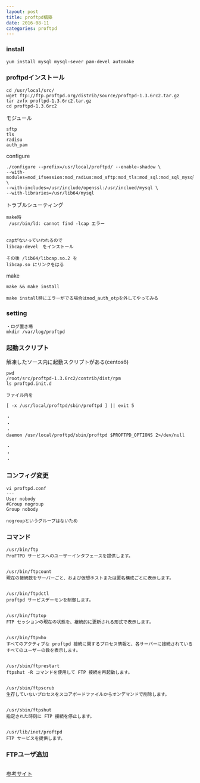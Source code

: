 ```yaml
---
layout: post
title: proftpd構築
date: 2016-08-11
categories: proftpd
---
```


### install

```
yum install mysql mysql-sever pam-devel automake
```


### proftpdインストール


```
cd /usr/local/src/
wget ftp://ftp.proftpd.org/distrib/source/proftpd-1.3.6rc2.tar.gz
tar zvfx proftpd-1.3.6rc2.tar.gz
cd proftpd-1.3.6rc2
```


モジュール

```
sftp
tls
radisu
auth_pam
```

configure

```
./configure --prefix=/usr/local/proftpd/ --enable-shadow \
--with-modules=mod_ifsession:mod_radius:mod_sftp:mod_tls:mod_sql:mod_sql_mysql:mod_auth_otp \
--with-includes=/usr/include/openssl:/usr/inclued/mysql \
--with-libraries=/usr/lib64/mysql
```


トラブルシューティング

```
make時
 /usr/bin/ld: cannot find -lcap エラー


capがないっていわれるので
libcap-devel　をインストール

その後 /lib64/libcap.so.2 を
libcap.so にリンクをはる
```

make
```
make && make install

make install時にエラーがでる場合はmod_auth_otpを外してやってみる

```

### setting
```
・ログ置き場
mkdir /var/log/proftpd
 ```


### 起動スクリプト

解凍したソース内に起動スクリプトがある(centos6)

```
pwd
/root/src/proftpd-1.3.6rc2/contrib/dist/rpm
ls proftpd.init.d

ファイル内を

[ -x /usr/local/proftpd/sbin/proftpd ] || exit 5

・
・
・
daemon /usr/local/proftpd/sbin/proftpd $PROFTPD_OPTIONS 2>/dev/null

・
・
・
```

### コンフィグ変更

```
vi proftpd.conf
---
User nobody
#Group nogroup
Group nobody

nogroupというグループはないため

```

### コマンド

```
/usr/bin/ftp
ProFTPD サービスへのユーザーインタフェースを提供します。


/usr/bin/ftpcount
現在の接続数をサーバーごと、および仮想ホストまたは匿名構成ごとに表示します。


/usr/bin/ftpdctl
proftpd サービスデーモンを制御します。


/usr/bin/ftptop
FTP セッションの現在の状態を、継続的に更新される形式で表示します。


/usr/bin/ftpwho
すべてのアクティブな proftpd 接続に関するプロセス情報と、各サーバーに接続されているすべてのユーザーの数を表示します。


/usr/sbin/ftprestart
ftpshut -R コマンドを使用して FTP 接続を再起動します。


/usr/sbin/ftpscrub
生存していないプロセスをスコアボードファイルからオンデマンドで削除します。


/usr/sbin/ftpshut
指定された時刻に FTP 接続を停止します。


/usr/lib/inet/proftpd
FTP サービスを提供します。
```

### FTPユーザ追加
```

```


[参考サイト](http://www.aconus.com/~oyaji/ftp/proftpd.htm)
